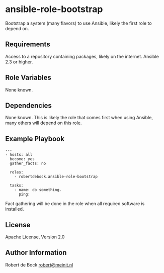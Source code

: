 ansible-role-bootstrap
=========

Bootstrap a system (many flavors) to use Ansible, likely the first role to depend on.

Requirements
------------

Access to a repository containing packages, likely on the internet.
Ansible 2.3 or higher.

Role Variables
--------------

None known.

Dependencies
------------

None known. This is likely the role that comes first when using Ansible, many others will depend on this role.

Example Playbook
----------------

```
---
- hosts: all
  become: yes
  gather_facts: no

  roles:
    - robertdebock.ansible-role-bootstrap

  tasks:
    - name: do something.
      ping:
```

Fact gathering will be done in the role when all required software is installed.

License
-------

Apache License, Version 2.0

Author Information
------------------

Robert de Bock <robert@meinit.nl>
